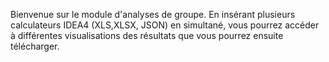 Bienvenue sur le module d'analyses de groupe. En insérant plusieurs calculateurs IDEA4 (XLS,XLSX, JSON) en simultané, vous pourrez accéder à différentes visualisations des résultats que vous pourrez ensuite télécharger.